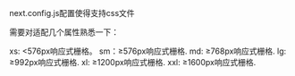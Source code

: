 next.config.js配置使得支持css文件


需要对适配几个属性熟悉一下：

xs: <576px响应式栅格。
sm：≥576px响应式栅格.
md: ≥768px响应式栅格.
lg: ≥992px响应式栅格.
xl: ≥1200px响应式栅格.
xxl: ≥1600px响应式栅格.